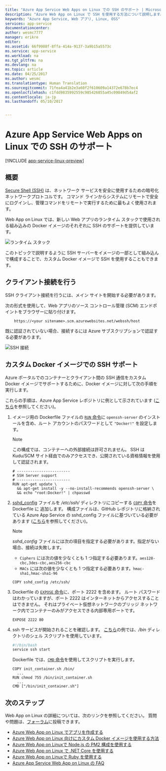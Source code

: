 ```yaml
---
title: "Azure App Service Web Apps on Linux での SSH のサポート | Microsoft Docs"
description: "Azure Web App on Linux で SSH を使用する方法について説明します。"
keywords: "Azure App Service, Web アプリ, Linux, OSS"
services: app-service
documentationcenter: 
author: wesmc7777
manager: erikre
editor: 
ms.assetid: 66f9988f-8ffa-414a-9137-3a9b15a5573c
ms.service: app-service
ms.workload: na
ms.tgt_pltfrm: na
ms.devlang: na
ms.topic: article
ms.date: 04/25/2017
ms.author: wesmc
ms.translationtype: Human Translation
ms.sourcegitcommit: 71fea4a41b2e3a60f2f610609a14372e678b7ec4
ms.openlocfilehash: c1fdd9835992559c985426855a45c09849d54af2
ms.contentlocale: ja-jp
ms.lasthandoff: 05/10/2017


---
```

# <a name="ssh-support-for-azure-web-app-on-linux"></a>Azure App Service Web Apps on Linux での SSH のサポート

[!INCLUDE [app-service-linux-preview](../../includes/app-service-linux-preview.md)]

## <a name="overview"></a>概要

[Secure Shell (SSH)](https://en.wikipedia.org/wiki/Secure_Shell) は、ネットワーク サービスを安全に使用するための暗号化ネットワークプロトコルです。 コマンド ラインからシステムにリモートで安全にログインし、管理コマンドをリモートで実行するために最もよく使用されます。

Web App on Linux では、新しい Web アプリのランタイム スタックで使用される組み込みの Docker イメージのそれぞれに SSH のサポートを提供しています。 

![ランタイム スタック](./media/app-service-linux-ssh-support/app-service-linux-runtime-stack.png)

このトピックで説明するように SSH サーバーをイメージの一部として組み込んで構成することで、カスタム Docker イメージで SSH を使用することもできます。



## <a name="making-a-client-connection"></a>クライアント接続を行う

SSH クライアント接続を行うには、メイン サイトを開始する必要があります。 

次の形式を使用して、Web アプリのソース コントロール管理 (SCM) エンドポイントをブラウザーに貼り付けます。

        https://<your sitename>.scm.azurewebsites.net/webssh/host

既に認証されていない場合、接続するには Azure サブスクリプションで認証する必要があります。

![SSH 接続](./media/app-service-linux-ssh-support/app-service-linux-ssh-connection.png)


## <a name="ssh-support-with-custom-docker-images"></a>カスタム Docker イメージでの SSH サポート

Azure ポータルでのコンテナーとクライアント間の SSH 通信をカスタム Docker イメージでサポートするために、Docker イメージに対して次の手順を実行します。 

これらの手順は、Azure App Service レポジトリに例として示されています ([こちら](https://github.com/Azure-App-Service/node/tree/master/4.4.7-1)を参照してください)。

1. イメージ用の Dockerfile ファイルの [`RUN` 命令](https://docs.docker.com/engine/reference/builder/#run)に `openssh-server` のインストールを含め、ルート アカウントのパスワードとして `"Docker!"` を設定します。 

    > [!NOTE] 
    > この構成では、コンテナーへの外部接続は許可されません。 SSH は Kudu/SCM サイト経由でのみアクセスでき、公開されている資格情報を使用して認証されます。

    ```docker
    # ------------------------
    # SSH Server support
    # ------------------------
    RUN apt-get update \ 
      && apt-get install -y --no-install-recommends openssh-server \
      && echo "root:Docker!" | chpasswd
    ``` 

2. [sshd_config](http://man.openbsd.org/sshd_config) ファイルを */etc/ssh/* ディレクトリにコピーする [`COPY` 命令](https://docs.docker.com/engine/reference/builder/#copy)を Dockerfile に 追加します。 構成ファイルは、GitHub レポジトリに格納されている Azure App Service の sshd_config ファイルに基づいている必要があります ([こちら](https://github.com/Azure-App-Service/node/blob/master/6.9.3-1/sshd_config)を参照してください)。

    > [!NOTE] 
    > *sshd_config* ファイルには次の項目を指定する必要があります。指定がない場合、接続は失敗します。 
    > * `Ciphers` には次の値を少なくとも 1 つ指定する必要あります。`aes128-cbc,3des-cbc,aes256-cbc`
    > * `MACs` には次の値を少なくとも 1 つ指定する必要あります。`hmac-sha1,hmac-sha1-96`

    ```docker
    COPY sshd_config /etc/ssh/
    ```


3. Dockerfile の [`EXPOSE` 命令](https://docs.docker.com/engine/reference/builder/#expose)に、ポート 2222 を含めます。 ルート パスワードはわかっていますが、ポート 2222 はインターネットからアクセスすることはできません。 それはプライベート仮想ネットワークのブリッジ ネットワーク内でコンテナーのみがアクセスできる内部専用ポートです。

    ```docker
    EXPOSE 2222 80
    ```

4. ssh サービスが開始されることを確認します。 [こちら](https://github.com/Azure-App-Service/node/blob/master/6.9.3-1/init_container.sh)の例では、*/bin* ディレクトリのシェル スクリプトを使用しています。

    ```bash
    #!/bin/bash
    service ssh start
    ```

    Dockerfile では、[`CMD` 命令](https://docs.docker.com/engine/reference/builder/#cmd)を使用してスクリプトを実行します。

    ```docker
    COPY init_container.sh /bin/
      ...
    RUN chmod 755 /bin/init_container.sh 
      ...        
    CMD ["/bin/init_container.sh"]
    ```



## <a name="next-steps"></a>次のステップ
Web App on Linux の詳細については、次のリンクを参照してください。 質問や問題は、[フォーラム](https://social.msdn.microsoft.com/forums/azure/home?forum=windowsazurewebsitespreview)に投稿できます。

* [Azure Web App on Linux でアプリを作成する](app-service-linux-how-to-create-web-app.md)
* [Azure Web App on Linux 向けにカスタム Docker イメージを使用する方法](app-service-linux-using-custom-docker-image.md)
* [Azure Web App on Linuxで Node.js の PM2 構成を使用する](app-service-linux-using-nodejs-pm2.md)
* [Azure Web App on Linux で .NET Core を使用する](app-service-linux-using-dotnetcore.md)
* [Azure Web App on Linuxで Ruby を使用する](app-service-linux-ruby-get-started.md)
* [Azure App Service Web App on Linux の FAQ](app-service-linux-faq.md)


